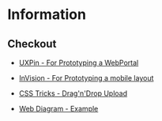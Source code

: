 ﻿# Information

## Checkout

  - [UXPin - For Prototyping a WebPortal](https://www.google.com/search?client=firefox-b-ab&q=uxpin)
  - [InVision - For Prototyping a mobile layout](https://www.invisionapp.com/)
  
  - [CSS Tricks - Drag'n'Drop Upload](https://css-tricks.com/drag-and-drop-file-uploading/)
  
  - [Web Diagram - Example](https://www.edrawsoft.com/images/web%20diagram/sitemap.png)
  
